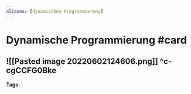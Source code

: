 ```yaml
---
aliases: [dynamischen Programmierung]
---
```


# Dynamische Programmierung #card
![[Pasted image 20220602124606.png]]
^c-cgCCFG0Bke
---
**Tags**: 